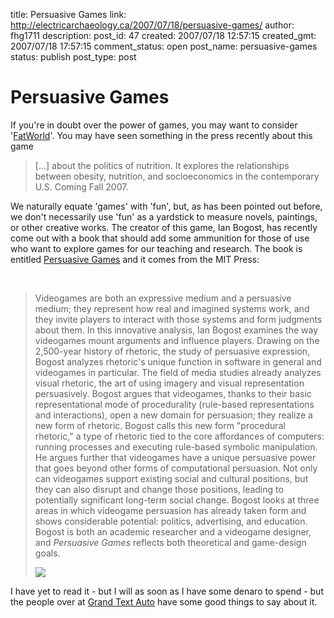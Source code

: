 title: Persuasive Games
link: http://electricarchaeology.ca/2007/07/18/persuasive-games/
author: fhg1711
description: 
post_id: 47
created: 2007/07/18 12:57:15
created_gmt: 2007/07/18 17:57:15
comment_status: open
post_name: persuasive-games
status: publish
post_type: post

# Persuasive Games

If you're in doubt over the power of games, you may want to consider '[FatWorld](http://www.persuasivegames.com/games/game.aspx?game=fatworld)'. You may have seen something in the press recently about this game 

> [...] about the politics of nutrition. It explores the relationships between obesity, nutrition, and socioeconomics in the contemporary U.S. Coming Fall 2007.

We naturally equate 'games' with 'fun', but, as has been pointed out before, we don't necessarily use 'fun' as a yardstick to measure novels, paintings, or other creative works. The creator of this game, Ian Bogost, has recently come out with a book that should add some ammunition for those of use who want to explore games for our teaching and research. The book is entitled [Persuasive Games](http://mitpress.mit.edu/catalog/item/default.asp?ttype=2&tid=11152) and it comes from the MIT Press:

 

> Videogames are both an expressive medium and a persuasive medium; they represent how real and imagined systems work, and they invite players to interact with those systems and form judgments about them. In this innovative analysis, Ian Bogost examines the way videogames mount arguments and influence players. Drawing on the 2,500-year history of rhetoric, the study of persuasive expression, Bogost analyzes rhetoric's unique function in software in general and videogames in particular. The field of media studies already analyzes visual rhetoric, the art of using imagery and visual representation persuasively. Bogost argues that videogames, thanks to their basic representational mode of procedurality (rule-based representations and interactions), open a new domain for persuasion; they realize a new form of rhetoric. Bogost calls this new form "procedural rhetoric," a type of rhetoric tied to the core affordances of computers: running processes and executing rule-based symbolic manipulation. He argues further that videogames have a unique persuasive power that goes beyond other forms of computational persuasion. Not only can videogames support existing social and cultural positions, but they can also disrupt and change those positions, leading to potentially significant long-term social change. Bogost looks at three areas in which videogame persuasion has already taken form and shows considerable potential: politics, advertising, and education. Bogost is both an academic researcher and a videogame designer, and _Persuasive Games_ reflects both theoretical and game-design goals.
> 
> ![](http://mitpress.mit.edu/images/products/books/0262026147-medium.jpg)

I have yet to read it - but I will as soon as I have some denaro to spend - but the people over at [Grand Text Auto](http://grandtextauto.gatech.edu/2007/07/18/persuasive-games-is-a-must-read/) have some good things to say about it.

>